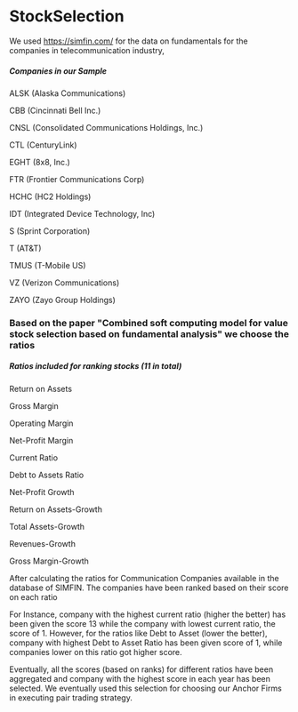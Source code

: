 # StockSelection

We used https://simfin.com/ for the data on fundamentals for the companies in telecommunication industry,
##### Companies in our Sample
ALSK (Alaska Communications)

CBB (Cincinnati Bell Inc.)

CNSL (Consolidated Communications Holdings, Inc.)

CTL (CenturyLink)

EGHT (8x8, Inc.)

FTR (Frontier Communications Corp)

HCHC (HC2 Holdings)

IDT (Integrated Device Technology, Inc)

S (Sprint Corporation)

T (AT&T)

TMUS (T-Mobile US)

VZ (Verizon Communications)

ZAYO (Zayo Group Holdings)

### Based on the paper "Combined soft computing model for value stock selection based on fundamental analysis" we choose the ratios

##### Ratios included for ranking stocks (11 in total)

Return on Assets

Gross Margin 

Operating Margin

Net-Profit Margin

Current Ratio

Debt to Assets Ratio

Net-Profit Growth

Return on Assets-Growth

Total Assets-Growth

Revenues-Growth

Gross Margin-Growth

After calculating the ratios for Communication Companies available in the database of SIMFIN. The companies have been ranked based on their score on each ratio

For Instance, company with the highest current ratio (higher the better) has been given the score 13 while the company with lowest current ratio, the score of 1. However, for the ratios like Debt to Asset (lower the better), company with highest Debt to Asset Ratio has been given score of 1, while companies lower on this ratio got higher score.

Eventually, all the scores (based on ranks) for different ratios have been aggregated and company with the highest score in each year has been selected. 
We eventually used this selection for choosing our Anchor Firms in executing pair trading strategy.

